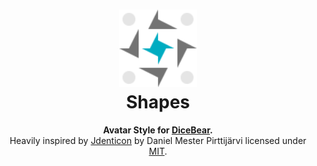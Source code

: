 <h1 align="center"><img src="./tests/svg/0.svg" width="124" /> <br />Shapes</h1>
<p align="center">
  <strong>Avatar Style for <a href="https://dicebear.com/">DiceBear</a>.</strong><br />
    Heavily inspired by <a href="https://github.com/dmester/jdenticon">Jdenticon</a>
    by Daniel Mester Pirttijärvi
    licensed under
      <a href="https://github.com/dicebear/dicebear/blob/main/packages/%40dicebear/shaped/LICENSE">MIT</a>.
</p>
